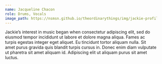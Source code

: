 ```yaml
---
name: Jacqueline Chacon
role: Drums, Vocals
image_path: https://nsmsn.github.io/theordinarythings/img/jackie-profile.png
---
```


Jackie’s interest in music began when consectetur adipiscing elit, sed do eiusmod tempor incididunt ut labore et dolore magna aliqua. Fames ac turpis egestas integer eget aliquet. Eu tincidunt tortor aliquam nulla. Sit amet purus gravida quis blandit turpis cursus in. Donec enim diam vulputate ut pharetra sit amet aliquam id. Adipiscing elit ut aliquam purus sit amet luctus.
